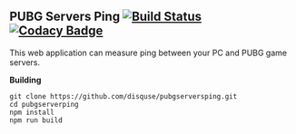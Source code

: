 **PUBG Servers Ping**
[![Build Status](https://travis-ci.org/Disquse/PUBGServersPing.svg?branch=master)](https://travis-ci.org/Disquse/PUBGServersPing)
[![Codacy Badge](https://api.codacy.com/project/badge/Grade/b09105e5bac8428bb0765ee1adef9137)](https://www.codacy.com/app/disquse/PUBGServersPing?utm_source=github.com&amp;utm_medium=referral&amp;utm_content=Disquse/PUBGServersPing&amp;utm_campaign=Badge_Grade)
--
This web application can measure ping between your PC and PUBG game servers.


**Building**
```
git clone https://github.com/disquse/pubgserversping.git
cd pubgserverping
npm install
npm run build
```
